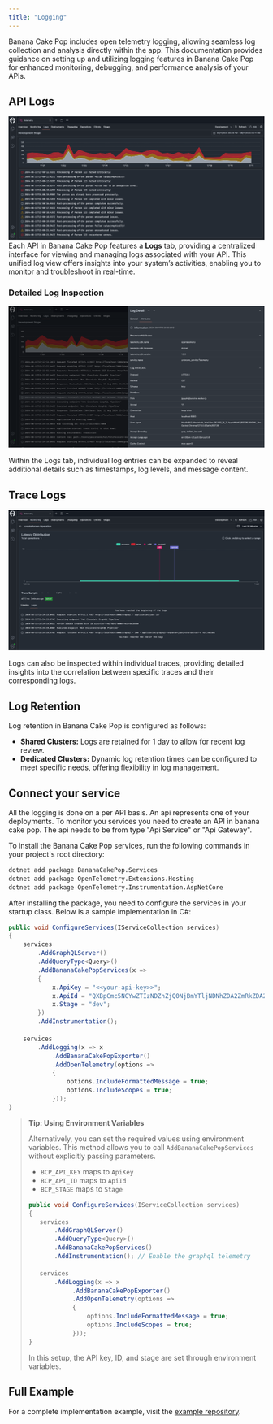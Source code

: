 ```yaml
---
title: "Logging"
---
```


Banana Cake Pop includes open telemetry logging, allowing seamless log collection and analysis directly within the app.
This documentation provides guidance on setting up and utilizing logging features in Banana Cake Pop for enhanced monitoring, debugging, and performance analysis of your APIs.

## API Logs

![Api Logs](images/logs-1.png)
Each API in Banana Cake Pop features a **Logs** tab, providing a centralized interface for viewing and managing logs associated with your API.
This unified log view offers insights into your system’s activities, enabling you to monitor and troubleshoot in real-time.

### Detailed Log Inspection

![API Logs - Expanded](images/logs-2.png)

Within the Logs tab, individual log entries can be expanded to reveal additional details such as timestamps, log levels, and message content.

## Trace Logs

![Trace Logs](images/logs-3.png)

Logs can also be inspected within individual traces, providing detailed insights into the correlation between specific traces and their corresponding logs.

## Log Retention

Log retention in Banana Cake Pop is configured as follows:

- **Shared Clusters:** Logs are retained for 1 day to allow for recent log review.
- **Dedicated Clusters:** Dynamic log retention times can be configured to meet specific needs, offering flexibility in log management.

## Connect your service

All the logging is done on a per API basis.
An api represents one of your deployments.
To monitor you services you need to create an API in banana cake pop.
The api needs to be from type "Api Service" or "Api Gateway".

To install the Banana Cake Pop services, run the following commands in your project's root directory:

```bash
dotnet add package BananaCakePop.Services
dotnet add package OpenTelemetry.Extensions.Hosting
dotnet add package OpenTelemetry.Instrumentation.AspNetCore
```

After installing the package, you need to configure the services in your startup class.
Below is a sample implementation in C#:

```csharp
public void ConfigureServices(IServiceCollection services)
{
    services
        .AddGraphQLServer()
        .AddQueryType<Query>()
        .AddBananaCakePopServices(x =>
        {
            x.ApiKey = "<<your-api-key>>";
            x.ApiId = "QXBpCmc5NGYwZTIzNDZhZjQ0NjBmYTljNDNhZDA2ZmRkZDA2Ng==";
            x.Stage = "dev";
        })
        .AddInstrumentation(); 

    services
        .AddLogging(x => x
            .AddBananaCakePopExporter()
            .AddOpenTelemetry(options =>
            {
                options.IncludeFormattedMessage = true;
                options.IncludeScopes = true;
            }));
}
```

> **Tip: Using Environment Variables**
>
> Alternatively, you can set the required values using environment variables. This method allows you to call `AddBananaCakePopServices` without explicitly passing parameters.
>
> - `BCP_API_KEY` maps to `ApiKey`
> - `BCP_API_ID` maps to `ApiId`
> - `BCP_STAGE` maps to `Stage`
>
> ```csharp
> public void ConfigureServices(IServiceCollection services)
> {
>    services
>        .AddGraphQLServer()
>        .AddQueryType<Query>()
>        .AddBananaCakePopServices()
>        .AddInstrumentation(); // Enable the graphql telemetry
>
>    services
>        .AddLogging(x => x
>             .AddBananaCakePopExporter()
>             .AddOpenTelemetry(options =>
>             {
>                 options.IncludeFormattedMessage = true;
>                 options.IncludeScopes = true;
>             }));
> }
> ```
>
> In this setup, the API key, ID, and stage are set through environment variables.

## Full Example

For a complete implementation example, visit the [example repository](https://link.chillicream.com/docs/logging-example).
